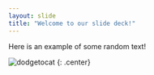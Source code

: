 ```yaml
---
layout: slide
title: "Welcome to our slide deck!"
---
```


Here is an example of some random text!

![dodgetocat](https://octodex.github.com/images/dodgetocat_v2.png)
{: .center}
